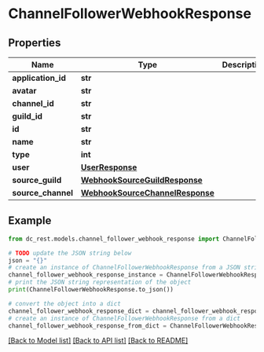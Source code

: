 # ChannelFollowerWebhookResponse


## Properties

Name | Type | Description | Notes
------------ | ------------- | ------------- | -------------
**application_id** | **str** |  | [optional] 
**avatar** | **str** |  | [optional] 
**channel_id** | **str** |  | [optional] 
**guild_id** | **str** |  | [optional] 
**id** | **str** |  | 
**name** | **str** |  | 
**type** | **int** |  | 
**user** | [**UserResponse**](UserResponse.md) |  | [optional] 
**source_guild** | [**WebhookSourceGuildResponse**](WebhookSourceGuildResponse.md) |  | [optional] 
**source_channel** | [**WebhookSourceChannelResponse**](WebhookSourceChannelResponse.md) |  | [optional] 

## Example

```python
from dc_rest.models.channel_follower_webhook_response import ChannelFollowerWebhookResponse

# TODO update the JSON string below
json = "{}"
# create an instance of ChannelFollowerWebhookResponse from a JSON string
channel_follower_webhook_response_instance = ChannelFollowerWebhookResponse.from_json(json)
# print the JSON string representation of the object
print(ChannelFollowerWebhookResponse.to_json())

# convert the object into a dict
channel_follower_webhook_response_dict = channel_follower_webhook_response_instance.to_dict()
# create an instance of ChannelFollowerWebhookResponse from a dict
channel_follower_webhook_response_from_dict = ChannelFollowerWebhookResponse.from_dict(channel_follower_webhook_response_dict)
```
[[Back to Model list]](../README.md#documentation-for-models) [[Back to API list]](../README.md#documentation-for-api-endpoints) [[Back to README]](../README.md)


